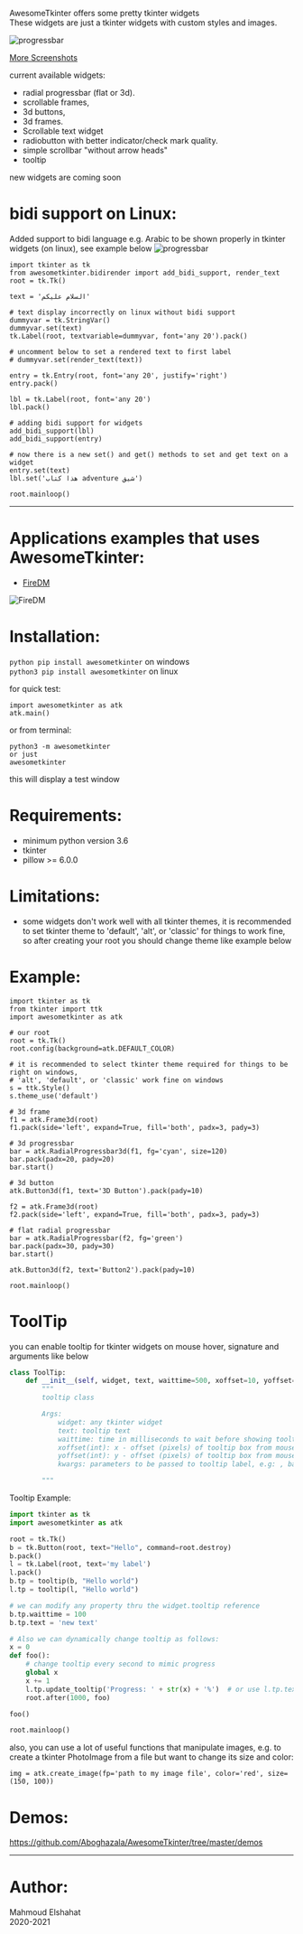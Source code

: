 AwesomeTkinter offers some pretty tkinter widgets  
These widgets are just a tkinter widgets with custom styles and images.

![progressbar](https://user-images.githubusercontent.com/37757246/93717162-3c059b80-fb74-11ea-9998-00fc5ba82ca3.png)

[More Screenshots](https://github.com/Aboghazala/AwesomeTkinter/issues/1)

current available widgets:
- radial progressbar (flat or 3d).
- scrollable frames,
- 3d buttons,
- 3d frames.
- Scrollable text widget
- radiobutton with better indicator/check mark quality.
- simple scrollbar "without arrow heads"
- tooltip

new widgets are coming soon

# bidi support on Linux:

Added support to bidi language e.g. Arabic to be shown properly in tkinter widgets (on linux), see example below
![progressbar](https://user-images.githubusercontent.com/37757246/117579022-63a07880-b0f1-11eb-8295-66942fec4025.png)

```
import tkinter as tk
from awesometkinter.bidirender import add_bidi_support, render_text
root = tk.Tk()

text = 'السلام عليكم'

# text display incorrectly on linux without bidi support
dummyvar = tk.StringVar()
dummyvar.set(text)
tk.Label(root, textvariable=dummyvar, font='any 20').pack()

# uncomment below to set a rendered text to first label
# dummyvar.set(render_text(text))

entry = tk.Entry(root, font='any 20', justify='right')
entry.pack()

lbl = tk.Label(root, font='any 20')
lbl.pack()

# adding bidi support for widgets
add_bidi_support(lbl)
add_bidi_support(entry)

# now there is a new set() and get() methods to set and get text on a widget
entry.set(text)
lbl.set('هذا كتاب adventure شيق')

root.mainloop()
```


--------------------------------------------------------------------------------------------------------------------


# Applications examples that uses AwesomeTkinter:
- [FireDM](https://github.com/firedm/FireDM)

![FireDM](https://user-images.githubusercontent.com/58998813/112715559-83852f80-8ee9-11eb-8ea3-d8c0f98a0153.png)

# Installation:
`python pip install awesometkinter` on windows  
`python3 pip install awesometkinter` on linux

for quick test:
```
import awesometkinter as atk
atk.main()
```

or from terminal:
```
python3 -m awesometkinter
or just
awesometkinter
```
this will display a test window

# Requirements:
- minimum python version 3.6
- tkinter
- pillow >= 6.0.0

# Limitations:
- some widgets don't work well with all tkinter themes, it is recommended to 
  set tkinter theme to 'default', 'alt', or 'classic' for things to
  work fine, so after creating your root you should change
  theme like example below


# Example:
```
import tkinter as tk
from tkinter import ttk
import awesometkinter as atk

# our root
root = tk.Tk()
root.config(background=atk.DEFAULT_COLOR)

# it is recommended to select tkinter theme required for things to be right on windows,
# 'alt', 'default', or 'classic' work fine on windows
s = ttk.Style()
s.theme_use('default')

# 3d frame
f1 = atk.Frame3d(root)
f1.pack(side='left', expand=True, fill='both', padx=3, pady=3)

# 3d progressbar
bar = atk.RadialProgressbar3d(f1, fg='cyan', size=120)
bar.pack(padx=20, pady=20)
bar.start()

# 3d button
atk.Button3d(f1, text='3D Button').pack(pady=10)

f2 = atk.Frame3d(root)
f2.pack(side='left', expand=True, fill='both', padx=3, pady=3)

# flat radial progressbar
bar = atk.RadialProgressbar(f2, fg='green')
bar.pack(padx=30, pady=30)
bar.start()

atk.Button3d(f2, text='Button2').pack(pady=10)

root.mainloop()
```

# ToolTip

you can enable tooltip for tkinter widgets on mouse hover, signature and arguments like below

```python
class ToolTip:
    def __init__(self, widget, text, waittime=500, xoffset=10, yoffset=10, **kwargs):
        """
        tooltip class

        Args:
            widget: any tkinter widget
            text: tooltip text
            waittime: time in milliseconds to wait before showing tooltip
            xoffset(int): x - offset (pixels) of tooltip box from mouse pointer 
            yoffset(int): y - offset (pixels) of tooltip box from mouse pointer 
            kwargs: parameters to be passed to tooltip label, e.g: , background='red', foreground='blue', etc

        """

```

Tooltip Example:

```python
import tkinter as tk
import awesometkinter as atk

root = tk.Tk()
b = tk.Button(root, text="Hello", command=root.destroy)
b.pack()
l = tk.Label(root, text='my label')
l.pack()
b.tp = tooltip(b, "Hello world")
l.tp = tooltip(l, "Hello world")

# we can modify any property thru the widget.tooltip reference
b.tp.waittime = 100
b.tp.text = 'new text'

# Also we can dynamically change tooltip as follows:
x = 0
def foo():
    # change tooltip every second to mimic progress
    global x
    x += 1
    l.tp.update_tooltip('Progress: ' + str(x) + '%')  # or use l.tp.text='some text'
    root.after(1000, foo)

foo()

root.mainloop()

```

also, you can use a lot of useful functions that manipulate images, e.g.
to create a tkinter PhotoImage from a file but want to change its size
and color:
```
img = atk.create_image(fp='path to my image file', color='red', size=(150, 100))
```

# Demos:
https://github.com/Aboghazala/AwesomeTkinter/tree/master/demos

---
# Author:
Mahmoud Elshahat  
2020-2021
